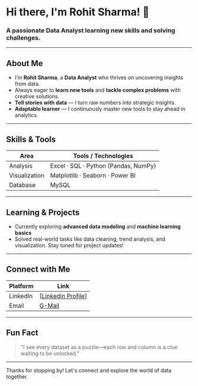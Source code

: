 #  Hi there, I'm Rohit Sharma! 👋

### A passionate Data Analyst learning new skills and solving challenges.

---
##  About Me
-  I’m **Rohit Sharma**, a **Data Analyst** who thrives on uncovering insights from data.
-  Always eager to **learn new tools** and **tackle complex problems** with creative solutions.
-  **Tell stories with data** — I turn raw numbers into strategic insights.
-  **Adaptable learner** — I continuously master new tools to stay ahead in analytics.
---
##  Skills & Tools
| Area            | Tools / Technologies               |
|----------------|------------------------------------|
| Analysis        | Excel · SQL · Python (Pandas, NumPy) |
| Visualization   | Matplotlib · Seaborn · Power BI     |
| Database        | MySQL                               |


---
##  Learning & Projects
- Currently exploring **advanced data modeling** and **machine learning basics**
-  Solved real-world tasks like data cleaning, trend analysis, and visualization. Stay tuned for project updates!

---
##  Connect with Me
| Platform        | Link                        |
|----------------|-----------------------------|
| LinkedIn       | [[LinkedIn Profile](https://www.linkedin.com/in/rohit-sharma-61056737a/)]     |
| Email          | [G-Mail](rohitsharmamtr11@gmail.com)  |

---
##  Fun Fact
> "I see every dataset as a puzzle—each row and column is a clue waiting to be unlocked."


---

Thanks for stopping by! Let's connect and explore the world of data together.  
